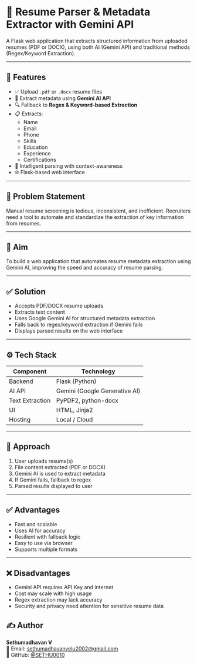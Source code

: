 # 📄 Resume Parser & Metadata Extractor with Gemini API

A Flask web application that extracts structured information from uploaded resumes (PDF or DOCX), using both AI (Gemini API) and traditional methods (Regex/Keyword Extraction).

---

## 🚀 Features

- ✅ Upload `.pdf` or `.docx` resume files
- 🤖 Extract metadata using **Gemini AI API**
- 🔍 Fallback to **Regex & Keyword-based Extraction**
- 📋 Extracts:
  - Name
  - Email
  - Phone
  - Skills
  - Education
  - Experience
  - Certifications
- 🧠 Intelligent parsing with context-awareness
- 🌐 Flask-based web interface

---

## 🧠 Problem Statement

Manual resume screening is tedious, inconsistent, and inefficient. Recruiters need a tool to automate and standardize the extraction of key information from resumes.

---

## 🎯 Aim

To build a web application that automates resume metadata extraction using Gemini AI, improving the speed and accuracy of resume parsing.

---

## ✅ Solution

- Accepts PDF/DOCX resume uploads
- Extracts text content
- Uses Google Gemini AI for structured metadata extraction
- Falls back to regex/keyword extraction if Gemini fails
- Displays parsed results on the web interface

---

## ⚙️ Tech Stack

| Component     | Technology     |
|---------------|----------------|
| Backend       | Flask (Python) |
| AI API        | Gemini (Google Generative AI) |
| Text Extraction | PyPDF2, python-docx |
| UI            | HTML, Jinja2   |
| Hosting       | Local / Cloud  |

---

## 🔄 Approach

1. User uploads resume(s)
2. File content extracted (PDF or DOCX)
3. Gemini AI is used to extract metadata
4. If Gemini fails, fallback to regex
5. Parsed results displayed to user

---

## ✅ Advantages

- Fast and scalable
- Uses AI for accuracy
- Resilient with fallback logic
- Easy to use via browser
- Supports multiple formats

---

## ❌ Disadvantages

- Gemini API requires API Key and internet
- Cost may scale with high usage
- Regex extraction may lack accuracy
- Security and privacy need attention for sensitive resume data

## ✍️ Author

**Sethumadhavan V**  
📧 Email: [sethumadhavanvelu2002@gmail.com](mailto:sethumadhavanvelu2002@gmail.com)  
🐙 GitHub: [@SETHU0010](https://github.com/SETHU0010)

